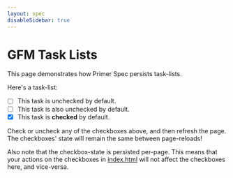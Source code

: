 ```yaml
---
layout: spec
disableSidebar: true
---
```


# GFM Task Lists

This page demonstrates how Primer Spec persists task-lists.

Here's a task-list:

- [ ] This task is unchecked by default.
- [ ] This task is also unchecked by default.
- [x] This task is **checked** by default.

Check or uncheck any of the checkboxes above, and then refresh the page. The checkboxes' state will remain the same between page-reloads!

Also note that the checkbox-state is persisted per-page. This means that your actions on the checkboxes in [index.html](../#learning-goals) will not affect the checkboxes here, and vice-versa.
